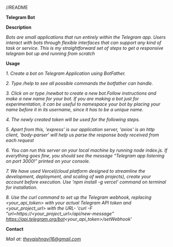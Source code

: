 //README

**Telegram Bot**

**Description**

*Bots are small applications that run entirely within the Telegram app. Users interact with bots through flexible interfaces that can support any kind of task or service. This is my straightforward set of steps to get a responsive telegram bot up and running from scratch*

**Usage**

*1. Create a bot on Telegram Application using BotFather.*

*2. Type /help to see all possible commands the botfather can handle.*

*3. Click on or type /newbot to create a new bot.Follow instructions and make a new name for your bot. If you are making a bot just for experimentation, it can be useful to namespace your bot by placing your name before it in its username, since it has to be a unique name.* 

*4. The newly created token will be used for the following steps.*

*5. Apart from this, 'express' is our application server, 'axios' is an http client, 'body-parser' will help us parse the response body received from each request*

*6. You can run this server on your local machine by running node index.js. If everything goes fine, you should see the message “Telegram app listening on port 3000!” printed on your console.*

*7. We have used Vercel(cloud platform designed to streamline the development, deployment, and scaling of web projects), create your account before execution. Use 'npm install -g vercel' command on terminal for installation.*

*8. Use the curl command to set up the Telegram webhook, replacing <your_api_token> with your actual Telegram API token and <your_project_url> with the URL- 'curl -F "url=https://<your_project_url>/api/new-message" https://api.telegram.org/bot<your_api_token>/setWebhook'*


**Contact**

*Mail at: thevaishnavi16@gmail.com*
